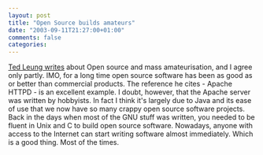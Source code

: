 ```yaml
---
layout: post
title: "Open Source builds amateurs"
date: "2003-09-11T21:27:00+01:00"
comments: false
categories: 
---
```


<p><a href="http://www.sauria.com/blog/2003/09/06#562" title="Ted Leung on the air">Ted Leung writes</a> about Open source and mass amateurisation, and I agree only partly. IMO, for a long time open source software has been as good as or better than commercial products. The reference he cites - Apache HTTPD - is an excellent example. I doubt, however, that the Apache server was written by hobbyists. In fact I think it's largely due to Java and its ease of use that we now have so many crappy open source software projects. Back in the days when most of the GNU stuff was written, you needed to be fluent in Unix and C to build open source software. Nowadays, anyone with access to the Internet can start writing software almost immediately. Which is a good thing. Most of the times.</p>

